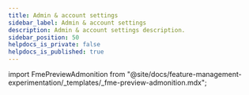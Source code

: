 ```yaml
---
title: Admin & account settings
sidebar_label: Admin & account settings
description: Admin & account settings description.
sidebar_position: 50
helpdocs_is_private: false
helpdocs_is_published: true
---
```



import FmePreviewAdmonition from "@site/docs/feature-management-experimentation/_templates/_fme-preview-admonition.mdx";

<FmePreviewAdmonition AdminInfoHighlight="infoHighlight" />